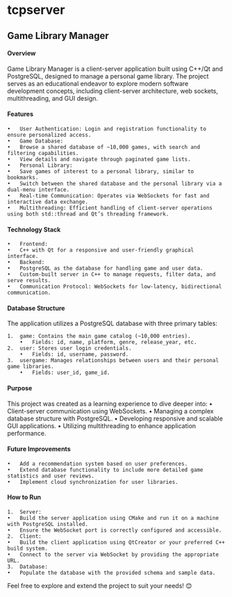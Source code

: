 # tcpserver

## Game Library Manager

#### Overview

Game Library Manager is a client-server application built using C++/Qt and PostgreSQL, designed to manage a personal game library. The project serves as an educational endeavor to explore modern software development concepts, including client-server architecture, web sockets, multithreading, and GUI design.

#### Features

	•	User Authentication: Login and registration functionality to ensure personalized access.
	•	Game Database:
	•	Browse a shared database of ~10,000 games, with search and filtering capabilities.
	•	View details and navigate through paginated game lists.
	•	Personal Library:
	•	Save games of interest to a personal library, similar to bookmarks.
	•	Switch between the shared database and the personal library via a dual-menu interface.
	•	Real-time Communication: Operates via WebSockets for fast and interactive data exchange.
	•	Multithreading: Efficient handling of client-server operations using both std::thread and Qt’s threading framework.

#### Technology Stack

	•	Frontend:
	•	C++ with Qt for a responsive and user-friendly graphical interface.
	•	Backend:
	•	PostgreSQL as the database for handling game and user data.
	•	Custom-built server in C++ to manage requests, filter data, and serve results.
	•	Communication Protocol: WebSockets for low-latency, bidirectional communication.

#### Database Structure

The application utilizes a PostgreSQL database with three primary tables:

	1.	game: Contains the main game catalog (~10,000 entries).
		•	Fields: id, name, platform, genre, release_year, etc.
	2.	user: Stores user login credentials.
		•	Fields: id, username, password.
	3.	usergame: Manages relationships between users and their personal game libraries.
		•	Fields: user_id, game_id.

#### Purpose

This project was created as a learning experience to dive deeper into:
	•	Client-server communication using WebSockets.
	•	Managing a complex database structure with PostgreSQL.
	•	Developing responsive and scalable GUI applications.
	•	Utilizing multithreading to enhance application performance.

#### Future Improvements

	•	Add a recommendation system based on user preferences.
	•	Extend database functionality to include more detailed game statistics and user reviews.
	•	Implement cloud synchronization for user libraries.

#### How to Run

	1.	Server:
	•	Build the server application using CMake and run it on a machine with PostgreSQL installed.
	•	Ensure the WebSocket port is correctly configured and accessible.
	2.	Client:
	•	Build the client application using QtCreator or your preferred C++ build system.
	•	Connect to the server via WebSocket by providing the appropriate URL.
	3.	Database:
	•	Populate the database with the provided schema and sample data.

Feel free to explore and extend the project to suit your needs! 😊
